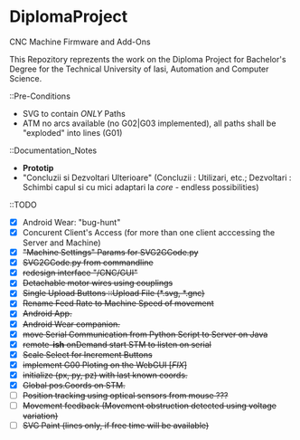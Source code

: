 # DiplomaProject
CNC Machine Firmware and Add-Ons

This Repozitory reprezents the work on the Diploma Project for Bachelor's Degree for the Technical University of Iasi, Automation and Computer Science.

::Pre-Conditions
 - SVG to contain *ONLY* Paths
 - ATM no arcs available (no G02|G03 implemented), all paths shall be "exploded" into lines (G01)

::Documentation_Notes
 - <b>Prototip</b>
 - "Concluzii si Dezvoltari Ulterioare" (Concluzii	: Utilizari, etc.; 
										 Dezvoltari	: Schimbi capul si cu mici adaptari la *core* - endless possibilities)

::TODO
 - [x] Android Wear: "bug-hunt"
 - [x] Concurent Client's Access (for more than one client acccessing the Server and Machine)
 - [x] <strike>"Machine Settings" Params for SVG2GCode.py<strike>
 - [x] <strike>SVG2GCode.py from commandline</strike>
 - [x] <strike>redesign interface "/CNC/GUI"</strike>
 - [x] <strike>Detachable motor wires using couplings</strike>
 - [x] <strike>Single Upload Buttons ::Upload File (*.svg, *.gnc)</strike>
 - [x] <strike>Rename Feed Rate to Machine Speed of movement</strike>
 - [x] <strike>Android App.</strike>
 - [x] <strike>Android Wear companion.</strike>
 - [x] <strike>move Serial Communication from Python Script to Server on Java</strike>
 - [x] <strike>remote-<b>ish</b> onDemand start STM to listen on serial</strike>
 - [x] <strike>Scale Select for Increment Buttons</strike>
 - [x] <strike>implement G00 Ploting on the WebGUI [*FIX*]</strike>
 - [x] <strike>initialize (px, py, pz) with last known coords.</strike>
 - [x] <strike>Global pos.Coords on STM.</strike>
 - [ ] <strike>Position tracking using optical sensors from mouse ???</strike>
 - [ ] <strike>Movement feedback (Movement obstruction detected using voltage variation)</strike>
 - [ ] <strike>SVG Paint (lines only, if free time will be available)</strike>
